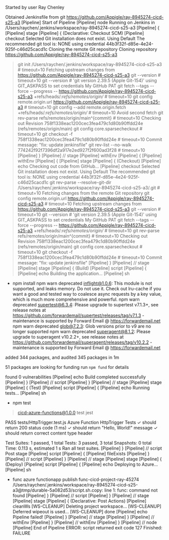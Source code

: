 Started by user Ray Chenley

Obtained Jenkinsfile from git https://github.com/Appigle/ray-8945274-cicd-s25-a3
[Pipeline] Start of Pipeline
[Pipeline] node
Running on Jenkins
in /Users/raychen/.jenkins/workspace/ray-8945274-cicd-s25-a3
[Pipeline] {
[Pipeline] stage
[Pipeline] { (Declarative: Checkout SCM)
[Pipeline] checkout
Selected Git installation does not exist. Using Default
The recommended git tool is: NONE
using credential 44b3f32f-d85e-4e24-925f-c46d25cacd1c
Cloning the remote Git repository
Cloning repository https://github.com/Appigle/ray-8945274-cicd-s25-a3

> git init /Users/raychen/.jenkins/workspace/ray-8945274-cicd-s25-a3 # timeout=10
> Fetching upstream changes from https://github.com/Appigle/ray-8945274-cicd-s25-a3
> git --version # timeout=10
> git --version # 'git version 2.39.5 (Apple Git-154)'
> using GIT_ASKPASS to set credentials My GitHub PAT
> git fetch --tags --force --progress -- https://github.com/Appigle/ray-8945274-cicd-s25-a3 +refs/heads/_:refs/remotes/origin/_ # timeout=10
> git config remote.origin.url https://github.com/Appigle/ray-8945274-cicd-s25-a3 # timeout=10
> git config --add remote.origin.fetch +refs/heads/_:refs/remotes/origin/_ # timeout=10
> Avoid second fetch
> git rev-parse refs/remotes/origin/main^{commit} # timeout=10
> Checking out Revision 758f1338eac1200cec3fea479c1d80b90ffdd24e (refs/remotes/origin/main)
> git config core.sparsecheckout # timeout=10
> git checkout -f 758f1338eac1200cec3fea479c1d80b90ffdd24e # timeout=10
> Commit message: "fix: update jenkinsfile"
> git rev-list --no-walk 774242f92f7396df2a917e2ed927f2f600ad3f28 # timeout=10
> [Pipeline] }
> [Pipeline] // stage
> [Pipeline] withEnv
> [Pipeline] {
> [Pipeline] withEnv
> [Pipeline] {
> [Pipeline] stage
> [Pipeline] { (Checkout)
> [Pipeline] echo
> Checking out code from GitHub...
> [Pipeline] checkout
> Selected Git installation does not exist. Using Default
> The recommended git tool is: NONE
> using credential 44b3f32f-d85e-4e24-925f-c46d25cacd1c
> git rev-parse --resolve-git-dir /Users/raychen/.jenkins/workspace/ray-8945274-cicd-s25-a3/.git # timeout=10
> Fetching changes from the remote Git repository
> git config remote.origin.url https://github.com/Appigle/ray-8945274-cicd-s25-a3 # timeout=10
> Fetching upstream changes from https://github.com/Appigle/ray-8945274-cicd-s25-a3
> git --version # timeout=10
> git --version # 'git version 2.39.5 (Apple Git-154)'
> using GIT_ASKPASS to set credentials My GitHub PAT
> git fetch --tags --force --progress -- https://github.com/Appigle/ray-8945274-cicd-s25-a3 +refs/heads/_:refs/remotes/origin/_ # timeout=10
> git rev-parse refs/remotes/origin/main^{commit} # timeout=10
> Checking out Revision 758f1338eac1200cec3fea479c1d80b90ffdd24e (refs/remotes/origin/main)
> git config core.sparsecheckout # timeout=10
> git checkout -f 758f1338eac1200cec3fea479c1d80b90ffdd24e # timeout=10
> Commit message: "fix: update jenkinsfile"
> [Pipeline] }
> [Pipeline] // stage
> [Pipeline] stage
> [Pipeline] { (Build)
> [Pipeline] script
> [Pipeline] {
> [Pipeline] echo
> Building the application...
> [Pipeline] sh

- npm install
  npm warn deprecated inflight@1.0.6: This module is not supported, and leaks memory. Do not use it. Check out lru-cache if you want a good and tested way to coalesce async requests by a key value, which is much more comprehensive and powerful.
  npm warn deprecated supertest@6.3.4: Please upgrade to supertest v7.1.3+, see release notes at https://github.com/forwardemail/supertest/releases/tag/v7.1.3 - maintenance is supported by Forward Email @ https://forwardemail.net
  npm warn deprecated glob@7.2.3: Glob versions prior to v9 are no longer supported
  npm warn deprecated superagent@8.1.2: Please upgrade to superagent v10.2.2+, see release notes at https://github.com/forwardemail/superagent/releases/tag/v10.2.2 - maintenance is supported by Forward Email @ https://forwardemail.net

added 344 packages, and audited 345 packages in 1m

51 packages are looking for funding
run `npm fund` for details

found 0 vulnerabilities
[Pipeline] echo
Build completed successfully
[Pipeline] }
[Pipeline] // script
[Pipeline] }
[Pipeline] // stage
[Pipeline] stage
[Pipeline] { (Test)
[Pipeline] script
[Pipeline] {
[Pipeline] echo
Running tests...
[Pipeline] sh

- npm test

> cicd-azure-functions@1.0.0 test
> jest

PASS tests/HttpTrigger.test.js
Azure Function HttpTrigger Tests
✓ should return 200 status code (1 ms)
✓ should return "Hello, World!" message
✓ should return correct content type header

Test Suites: 1 passed, 1 total
Tests: 3 passed, 3 total
Snapshots: 0 total
Time: 0.113 s, estimated 1 s
Ran all test suites.
[Pipeline] }
[Pipeline] // script
Post stage
[Pipeline] script
[Pipeline] {
[Pipeline] fileExists
[Pipeline] }
[Pipeline] // script
[Pipeline] }
[Pipeline] // stage
[Pipeline] stage
[Pipeline] { (Deploy)
[Pipeline] script
[Pipeline] {
[Pipeline] echo
Deploying to Azure...
[Pipeline] sh

- func azure functionapp publish func-cicd-project-ray-45274
  /Users/raychen/.jenkins/workspace/ray-8945274-cicd-s25-a3@tmp/durable-5a082d53/script.sh.copy: line 1: func: command not found
  [Pipeline] }
  [Pipeline] // script
  [Pipeline] }
  [Pipeline] // stage
  [Pipeline] stage
  [Pipeline] { (Declarative: Post Actions)
  [Pipeline] cleanWs
  [WS-CLEANUP] Deleting project workspace...
  [WS-CLEANUP] Deferred wipeout is used...
  [WS-CLEANUP] done
  [Pipeline] echo
  Pipeline failed!
  [Pipeline] }
  [Pipeline] // stage
  [Pipeline] }
  [Pipeline] // withEnv
  [Pipeline] }
  [Pipeline] // withEnv
  [Pipeline] }
  [Pipeline] // node
  [Pipeline] End of Pipeline
  ERROR: script returned exit code 127
  Finished: FAILURE
